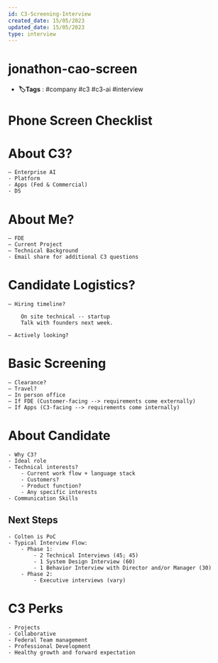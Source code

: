 ```yaml
---
id: C3-Screening-Interview
created_date: 15/05/2023
updated_date: 15/05/2023
type: interview
---
```


# jonathon-cao-screen

- **🏷️Tags** :  #company #c3 #c3-ai #interview
[](#anki-card)

# Phone Screen Checklist

# About C3?

	– Enterprise AI
	- Platform
	- Apps (Fed & Commercial)
	- DS

# About Me?

	– FDE 
	– Current Project
	– Technical Background
	- Email share for additional C3 questions

# Candidate Logistics?

	– Hiring timeline?

		On site technical -- startup
		Talk with founders next week. 

	– Actively looking?

# Basic Screening

	– Clearance?
	– Travel?
	– In person office
	– If FDE (Customer-facing --> requirements come externally)
	– If Apps (C3-facing --> requirements come internally)

# About Candidate

	- Why C3? 
	- Ideal role
	- Technical interests?
		- Current work flow + language stack
		- Customers?
		- Product function?
		- Any specific interests
	- Communication Skills

## Next Steps

	- Colten is PoC
	- Typical Interview Flow:
		- Phase 1:
			- 2 Technical Interviews (45; 45)
			- 1 System Design Interview (60)
			- 1 Behavior Interview with Director and/or Manager (30)
		- Phase 2: 
			- Executive interviews (vary)

# C3 Perks

	- Projects
	- Collaborative
	- Federal Team management
	- Professional Development
	- Healthy growth and forward expectation
